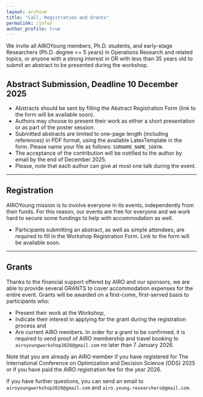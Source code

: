 ```yaml
---
layout: archive
title: "Call, Registration and Grants"
permalink: /info/
author_profile: true
---
```


We invite all AIROYoung members, Ph.D. students, and early-stage Researchers (Ph.D. degree <= 5 years) in Operations Research and related topics, or anyone with a strong interest in OR with less than 35 years old to submit an abstract to be presented during the workshop.

## Abstract Submission, Deadline 10 December 2025

- Abstracts should be sent by filling the Abstract Registration Form (link to the form will be available soon).
- Authors may choose to present their work as either a short presentation or as part of the poster session.
- Submitted abstracts are limited to one-page length (including references) in PDF format, using the available LatexTemplate in the form. Please name your file as follows: `SURNAME_NAME_10AYW`.
- The acceptance of the contribution will be notified to the author by email by the end of December 2025.
- Please, note that each author can give at most one talk during the event.

---

## Registration

AIROYoung mission is to involve everyone in its events, independently from their funds. For this reason, our events are free for everyone and we work hard to secure some fundings to help with accommodation as well.

- Participants submitting an abstract, as well as simple attendees, are required to fill in the Workshop Registration Form. Link to the form will be available soon.

---

## Grants

Thanks to the financial support offered by AIRO and our sponsors, we are able to provide several GRANTS to cover accommodation expenses for the entire event. Grants will be awarded on a first-come, first-served basis to participants who:

- Present their work at the Workshop,
- Indicate their interest in applying for the grant during the registration process and
- Are current AIRO members. In order for a grant to be confirmed, it is required to send proof of AIRO membership and travel booking to  `airoyoungworkshop2026@gmail.com` no later than 7 January 2026.

Note that you are already an AIRO member if you have registered for The International Conference on Optimization and Decision Science (ODS) 2025 or if you have paid the AIRO registration fee for the year 2026.

If you have further questions, you can send an email to `airoyoungworkshop2026@gmail.com` and `airo.young.researchers@gmail.com`.
